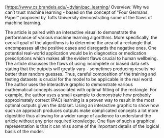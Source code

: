 [https://www.cs.brandeis.edu/~dylan/pac_learning/
Overview: Why we can’t trust machine learning - based on the concept of “Four Germans Paper” proposed by Tufts University demonstrating some of the flaws of machine learning. 

The article is paired with an interactive visual to demonstrate the performance of various machine learning algorithms. More specifically, the overall goal of the algorithms is to determine the area of a rectangle that encompasses all the positive cases and disregards the negative ones. One potential real-world application would be in diagnostics or medication prescriptions which makes all the evident flaws crucial to human wellbeing. 
	The article discusses the flaws of using incomplete or biased data sets stating that the outputs will greatly vary - sometimes producing results no better than random guesses. Thus, careful composition of the training and testing datasets is crucial for the model to be applicable in the real world. 
	The author uses the interactive graphic to demonstrate various mathematical concepts associated with optimal fitting of the rectangle. For example, the author uses a small example to demonstrate how probably approximately correct (PAC) learning  is a proven way to result in the most optimal outputs given the dataset. Using an interactive graphic to show how such an approach produces outputs make complicated concepts a lot more digestible thus allowing for a wider range of audience to understand the article without any prior required knowledge. One flaw of such a graphical representation is that it can miss some of the important details of the logical basis of the model. 
